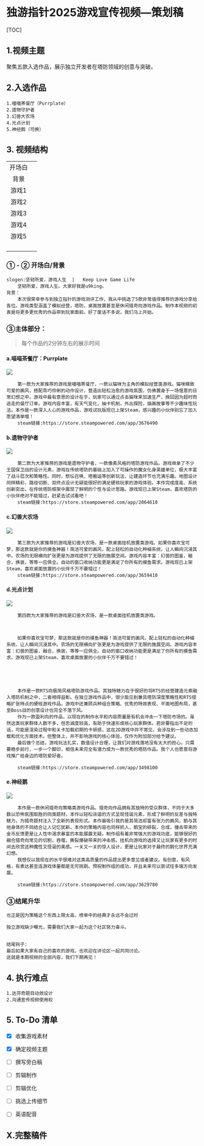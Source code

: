 # 独游指针2025游戏宣传视频—策划稿

[TOC]

## 1.视频主题

聚焦五款入选作品，展示独立开发者在塔防领域的创意与突破。

## 2.入选作品

```
1.喵喵茶餐厅（Purrplate）
2.遗物守护者
3.幻兽大农场
4.光点计划
5.神经鹅（可换）
```

## 3. 视频结构

|        |      |
| :----: | :--: |
| 开场白 |      |
|  背景  |      |
| 游戏1  |      |
| 游戏2  |      |
| 游戏3  |      |
| 游戏4  |      |
| 游戏5  |      |
|        |      |
|        |      |
|        |      |
|        |      |

### ① - ② 开场白/背景

```
slogen:坚韧所爱，游戏人生  |   Keep Love Game Life
	坚韧所爱，游戏人生。大家好我是u9king。
背景：
	本次很荣幸参与到独立指针的游戏测评工作，我从中挑选了5款非常值得推荐的游戏分享给各位。游戏类型涵盖了模拟经营，塔防，桌面放置甚至是休闲猎奇向游戏作品。制作本视频的初衷是将更多更优秀的作品带到玩家面前。好了废话不多说，我们马上开始。
```

### ③主体部分：

> 每个作品约2分钟左右的展示时间

#### a.喵喵茶餐厅：Purrplate

![](https://shared.akamai.steamstatic.com/store_item_assets/steam/apps/3676490/26024ca3a5a6801fc7f2e9a46ab6cc28815005d7/header_schinese.jpg?t=1760240460)

```
	第一款为大家推荐的游戏是喵喵茶餐厅，一款以猫咪为主角的模拟经营类游戏。猫咪精致可爱的画风，搭配乖巧伶俐的动作设计，营造出轻松治愈的游戏氛围，仿佛置身于一场惬意的日常幻想之中。游戏中最有意思的设计在于，玩家可以通过点击猫咪来加速生产，挽回因为超时而逃走的餐厅订单。游戏内容丰富，有天气变化，抽卡机制，外出探险，插画故事等不少趣味性玩法。本作是一款深入人心的游戏作品，游戏试玩版现已上架Steam，感兴趣的小伙伴别忘了加入愿望清单哦！
	steam链接:https://store.steampowered.com/app/3676490
```

#### b.遗物守护者

![](https://shared.akamai.steamstatic.com/store_item_assets/steam/apps/2064610/header.jpg?t=1757398308)

```
	第二款为大家推荐的游戏是遗物守护者，一款像素风格的塔防游戏作品。游戏继承了不少王国保卫战的设计元素，游戏在传统塔防的基础上加入了可操作的魔女化身英雄单位，极大丰富了战斗层次和策略性。同时，祭坛召唤、塔搬运等创新玩法，让建造环节也充满乐趣。地图设计同样精彩，路径切断、双终点设计无疑能很好的满足硬核玩家的游戏体验。本作完成度高、系统创新突出，在传统塔防框架中展现了鲜明的个性与设计思路。游戏现已上架Steam，喜欢塔防的小伙伴绝对不能错过，赶紧去试试看吧！
	steam链接:https://store.steampowered.com/app/2064610
```

#### c.幻兽大农场

![](https://shared.akamai.steamstatic.com/store_item_assets/steam/apps/3659410/fbe9e40ec8ed029cf61120a06129063572f28a32/header_schinese.jpg?t=1760178139)

```
	第三款为大家推荐的游戏是幻兽大农场，是一款桌面挂机放置类游戏。如果你喜欢宝可梦，那这款就是你的摸鱼神器！简洁可爱的画风，配上轻松的自动化种植系统，让人瞬间沉浸其中。农场的无限横向扩张更是为游戏提供了无限的施展空间。游戏内容丰富：幻兽的图鉴，融合，换装，等等一应俱全。自动的窗口收纳功能更是满足了你所有的摸鱼需求。游戏现已上架Steam，喜欢桌面放置的小伙伴千万不要错过！
	steam链接:https://store.steampowered.com/app/3659410
```

#### d.光点计划

![](https://shared.akamai.steamstatic.com/store_item_assets/steam/apps/3498100/5fbb8711656338ecb29a34dd9d6c9376c2f4aefb/header_schinese.jpg?t=1753198596)

```
	第四款为大家推荐的游戏是幻兽大农场，是一款桌面挂机放置类游戏。
	
	
	
	如果你喜欢宝可梦，那这款就是你的摸鱼神器！简洁可爱的画风，配上轻松的自动化种植系统，让人瞬间沉浸其中。农场的无限横向扩张更是为游戏提供了无限的施展空间。游戏内容丰富：幻兽的图鉴，融合，换装，等等一应俱全。自动的窗口收纳功能更是满足了你所有的摸鱼需求。游戏现已上架Steam，喜欢桌面放置的小伙伴千万不要错过！
	
	
	
	
	
	本作是一款RTS向极简风格塔防游戏作品。其独特魅力在于很好的将RTS的经营建造元素融入塔防机制之中，二者相得益彰。在独立游戏作品中，很少能见到兼具塔防深度策略性和RTS侵略扩张特点的硬核游戏作品。游戏中还兼顾兵种组合策略、优秀的特效表现、平面地图布局，甚至Boss战的创意设计也完全不落下风。
	作为一款盈利向的作品，以现在的制作水平和内容质量是有机会冲击一下塔防市场的。虽然这类玩家群体人数不多，但忠诚度较高，有助于快速形成核心玩家群体。若非要指出不足的话，可能是渲染过程中和关卡加载初期的卡顿感，这在2D游戏中并不常见，会涉及到一些动态加载和优化方面技术。但整体上，并不影响游戏的核心体验，仅作为附加部分给予建议。
	最后做个总结，游戏玩法扎实，数值设计合理，让我们对游戏落地没有太大的担心。只需要稳步前行，一步一个脚印，相信未来完全有潜力成为一款优秀的塔防作品。我个人也愿意将游戏推广给身边的塔防爱好者。
	
	steam链接:https://store.steampowered.com/app/3498100
```

#### e.神经鹅

![](https://shared.akamai.steamstatic.com/store_item_assets/steam/apps/3629780/315bd3751873eb9237326818a3713c98ee52051c/header_schinese.jpg?t=1760062444)

```
	本作是一款休闲猎奇向策略类游戏作品。猎奇向作品拥有其独特的受众群体，不同于大多数以恐怖氛围取胜的同类题材，本作以轻松诙谐的方式呈现怪诞元素，形成了鲜明的反差与独特魅力，为猎奇题材注入了全新的表现形式。本作最吸引我的是其简洁却富有张力的画风，鹅与其他身体的不同结合让人记忆犹新。本作的策略内容也同样抓人，鹅宝的碎裂，合成，撞击带来的金币反馈更是让人性中渴求暴富的本能展露无疑。制作组有着非常强大的游戏功底，能够很好的融合猎奇向常见的切割，吞噬，撕裂爆破带来的冲击感。挂机向游戏的选择又让玩家有更多的时间去欣赏这种魔性又怪诞的美感。一关又一关的惊人设计，更是让玩家对于最终的鹅化世界充满幻想。
	我想仅以我现在的水平很难对这类高质量的作品提出更多意见或者建议。有创意，有风格，有表达甚至连游戏体量都是无可挑剔。预祝制作组的成功，并且未来可以尝试往多端方向发展。
	
	steam链接:https://store.steampowered.com/app/3629780
```



### ③结尾升华

```
也正是因为策略这个东西上限太高，榜单中的经典才永远不会过时

独立游戏缺少曝光，需要我们大家一起为这个社区努力奋斗。


结尾钩子:
最后如果大家有自己的喜欢的游戏，也欢迎在评论区一起共同讨论。
这就是本期视频的全部内容，我们下期再见！
```

## 4. 执行难点

```
1.达芬奇题目动效设计
2.沟通宣传视频使用权
```

## 5. To-Do 清单

- [x] 收集游戏素材  
- [x] 确定视频主题  
- [ ] 撰写旁白稿  
- [ ] 剪辑制作
- [ ] 剪辑优化
- [ ] 挑选上传细节
- [ ] 英语配音



## X.完整稿件

```

```







